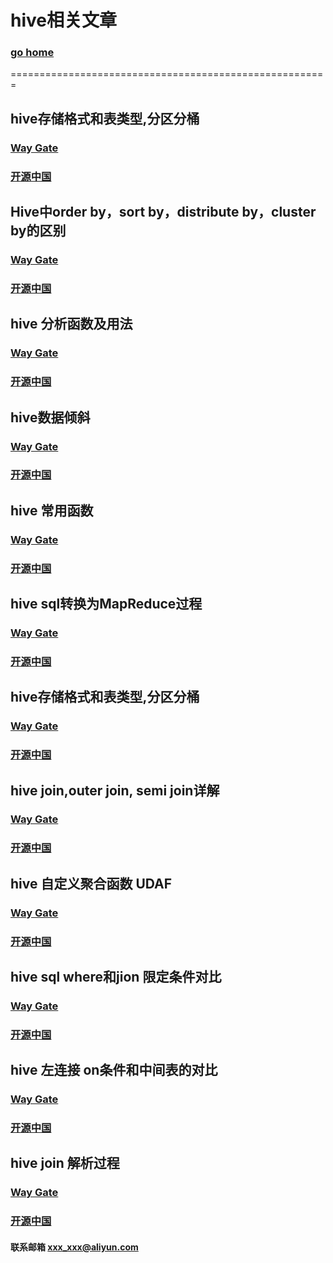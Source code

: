 # hive相关文章
### [go home](../README.md)     
=======================================================    
## hive存储格式和表类型,分区分桶
### [Way Gate](/design.md)      
### [开源中国](https://my.oschina.net/u/2969788/blog/1615049)    

## Hive中order by，sort by，distribute by，cluster by的区别
### [Way Gate](/oltpAndOlap.md)      
### [开源中国](https://my.oschina.net/u/2969788/blog/2875534)   

## hive 分析函数及用法
### [Way Gate](/cube.md)      
### [开源中国](https://my.oschina.net/u/2969788/blog/2875483)   
  
## hive数据倾斜
### [Way Gate](/scd.md)      
### [开源中国](https://my.oschina.net/u/2969788/blog/2873829)   

## hive 常用函数
### [Way Gate](/scd.md)      
### [开源中国](https://my.oschina.net/u/2969788/blog/1622644)   

## hive sql转换为MapReduce过程
### [Way Gate](/scd.md)      
### [开源中国](https://my.oschina.net/u/2969788/blog/1622638)   

## hive存储格式和表类型,分区分桶
### [Way Gate](/scd.md)      
### [开源中国](https://my.oschina.net/u/2969788/blog/1615049)   

## hive join,outer join, semi join详解
### [Way Gate](/scd.md)      
### [开源中国](https://my.oschina.net/u/2969788/blog/2875750)   

## hive 自定义聚合函数 UDAF
### [Way Gate](/scd.md)      
### [开源中国](https://my.oschina.net/u/2969788/blog/2966831)   
  
## hive sql where和jion 限定条件对比
### [Way Gate](/scd.md)      
### [开源中国](https://my.oschina.net/u/2969788/blog/3023123)   

## hive 左连接 on条件和中间表的对比
### [Way Gate](/scd.md)      
### [开源中国](https://my.oschina.net/u/2969788/blog/3023123)   

## hive join 解析过程
### [Way Gate](/scd.md)      
### [开源中国](https://my.oschina.net/u/2969788/blog/4283251)   

#### 联系邮箱 xxx_xxx@aliyun.com
